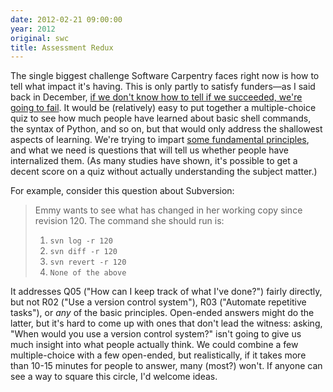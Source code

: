 ```yaml
---
date: 2012-02-21 09:00:00
year: 2012
original: swc
title: Assessment Redux
---
```

<p>The single biggest challenge Software Carpentry faces right now is how to tell what impact it's having. This is only partly to satisfy funders&mdash;as I said back in December, <a href="{{site.baseurl}}/blog/2011/12/what-ive-learned-so-far.html#assessment">if we don't know how to tell if we succeeded, we're going to fail</a>. It would be (relatively) easy to put together a multiple-choice quiz to see how much people have learned about basic shell commands, the syntax of Python, and so on, but that would only address the shallowest aspects of learning. We're trying to impart <a href="{{site.baseurl}}/blog/2012/01/the-big-picture-2.html">some fundamental principles</a>, and what we need is questions that will tell us whether people have internalized them. (As many studies have shown, it's possible to get a decent score on a quiz without actually understanding the subject matter.)</p>
<p>For example, consider this question about Subversion:</p>
<blockquote><p>Emmy wants to see what has changed in her working copy since revision 120. The command she should run is:</p>
<ol>
<li><code>svn log -r 120</code></li>
<li><code>svn diff -r 120</code></li>
<li><code>svn revert -r 120</code></li>
<li><code>None of the above</code></li>
</ol>
</blockquote>
<p>It addresses Q05 ("How can I keep track of what I've done?") fairly directly, but not R02 ("Use a version control system"), R03 ("Automate repetitive tasks"), or <em>any</em> of the basic principles. Open-ended answers might do the latter, but it's hard to come up with ones that don't lead the witness: asking, "When would you use a version control system?" isn't going to give us much insight into what people actually think. We could combine a few multiple-choice with a few open-ended, but realistically, if it takes more than 10-15 minutes for people to answer, many (most?) won't. If anyone can see a way to square this circle, I'd welcome ideas.</p>
